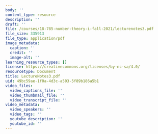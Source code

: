 ```yaml
---
body: ''
content_type: resource
description: ''
draft: ''
file: /courses/18-785-number-theory-i-fall-2021/lecturenotes3.pdf
file_size: 335913
file_type: application/pdf
image_metadata:
  caption: ''
  credit: ''
  image-alt: ''
learning_resource_types: []
license: https://creativecommons.org/licenses/by-nc-sa/4.0/
resourcetype: Document
title: LectureNotes3.pdf
uid: 49bc59ae-1f0a-4d3c-a503-5f89b186a5b1
video_files:
  video_captions_file: ''
  video_thumbnail_file: ''
  video_transcript_file: ''
video_metadata:
  video_speakers: ''
  video_tags: ''
  youtube_description: ''
  youtube_id: ''
---
```

